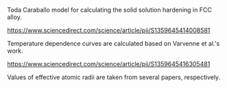 Toda Caraballo model for calculating the solid solution hardening in FCC alloy.

https://www.sciencedirect.com/science/article/pii/S1359645414008581

Temperature dependence curves are calculated based on Varvenne et al.'s work.

https://www.sciencedirect.com/science/article/pii/S1359645416305481

Values of effective atomic radii are taken from several papers, respectively.